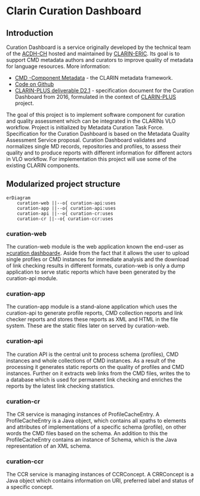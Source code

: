 # Clarin Curation Dashboard
## Introduction
Curation Dashboard is a service originally developed by the technical team of the [ACDH-CH](https://www.oeaw.ac.at/acdh) hosted and maintained by
[CLARIN-ERIC](https://www.clarin.eu/). Its goal is to support CMD metadata authors and curators to improve quality of metadata for language resources. More information:

* [CMD -Component Metadata](https://www.clarin.eu/content/component-metadata) - the CLARIN metadata framework.
* [Code on Github](https://github.com/clarin-eric/curation-dashboard)
* [CLARIN-PLUS deliverable D2.1](https://office.clarin.eu/v/CE-2016-0742-CLARINPLUS-D2_1.pdf) - specification document for the Curation Dashboard from 2016, formulated in the context of [CLARIN-PLUS](https://www.clarin.eu/content/factsheet-clarin-plus) project.

The goal of this project is to implement software component for curation and quality assessment which can be integrated in the CLARINs VLO workflow. Project is initialized by Metadata Curation Task Force. Specification for the Curation Dashboard is based on the Metadata Quality Assessment Service proposal. Curation Dashboard validates and normalizes single MD records, repositories and profiles, to assess their quality and to produce reports with different information for different actors in VLO workflow. For implementation this project will use some of the existing CLARIN components. 

## Modularized project structure
```mermaid
erDiagram
    curation-web ||--o{ curation-api:uses
    curation-app ||--o{ curation-api:uses
    curation-api ||--o{ curation-cr:uses
    curation-cr ||--o{ curation-ccr:uses
```

### curation-web
The curation-web module is the web application known the end-user as [»curation dashboard«](https://curation.clarin.eu/).
Aside from the fact that it allows the user to upload single profiles or CMD instances for immediate analysis and the download of
link checking results in different formats, curation-web is only a dump application to serve static reports which
have been generated by the curation-api module.

### curation-app
The curation-app module is a stand-alone application which uses the curation-api to generate profile reports, CMD collection
reports and link checker reports and stores these reports as XML and HTML in the file system. These are the static files
later on served by curation-web.

### curation-api
The curation API is the central unit to process schema (profiles), CMD instances and whole collections of CMD instances.
As a result of the processing it generates static reports on the quality of profiles and CMD instances. Further on it
extracts web links from the CMD files, writes the to a database which is used for permanent link checking and enriches
the reports by the latest link checking statistics.

### curation-cr
The CR service is managing instances of ProfileCacheEntry. A ProfileCacheEntry is a Java object, which contains all
xpaths to elements and attributes of implementations of a specific schema (profile), on other words the CMD files
based on the schema.
An addition to this the ProfileCacheEntry contains an instance of Schema, which is the Java representation of an XML schema.

### curation-ccr
The CCR service is managing instances of CCRConcept. A CRRConcept is a Java object which contains information on URI,
preferred label and status of a specific concept.





